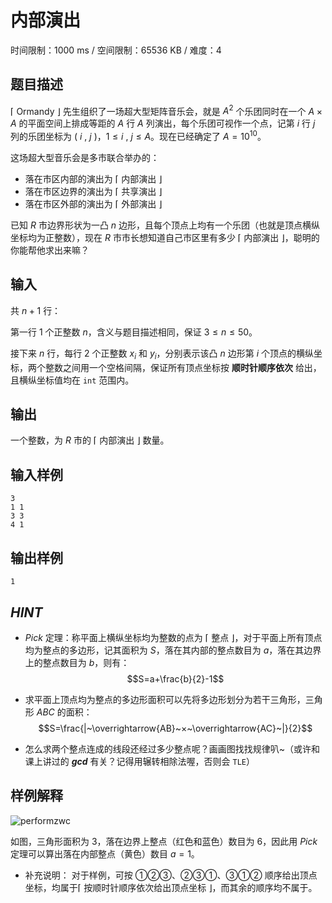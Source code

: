 # 内部演出

时间限制：1000 ms / 空间限制：65536 KB / 难度：4

## 题目描述

$\lceil$ Ormandy $\rfloor$ 先生组织了一场超大型矩阵音乐会，就是 $A^2$ 个乐团同时在一个 $A×A$ 的平面空间上排成等距的 $A$ 行 $A$ 列演出，每个乐团可视作一个点，记第 $i$ 行 $j$ 列的乐团坐标为 $(~i~,~j~)$，$1 \le i~,~j \le A$。现在已经确定了 $A=10^{10}$。

这场超大型音乐会是多市联合举办的：

* 落在市区内部的演出为 $\lceil$ 内部演出 $\rfloor$
* 落在市区边界的演出为 $\lceil$ 共享演出 $\rfloor$
* 落在市区外部的演出为 $\lceil$ 外部演出 $\rfloor$

已知 $R$ 市边界形状为一凸 $n$ 边形，且每个顶点上均有一个乐团（也就是顶点横纵坐标均为正整数），现在 $R$ 市市长想知道自己市区里有多少 $\lceil$ 内部演出 $\rfloor$，聪明的你能帮他求出来嘛？

## 输入

共 $n+1$ 行：

第一行 $1$ 个正整数 $n$，含义与题目描述相同，保证 $3 \le n \le 50$。

接下来 $n$ 行，每行 $2$ 个正整数 $x_i$ 和 $y_i$，分别表示该凸 $n$ 边形第 $i$ 个顶点的横纵坐标，两个整数之间用一个空格间隔，保证所有顶点坐标按 **顺时针顺序依次** 给出，且横纵坐标值均在 `int` 范围内。

## 输出

一个整数，为 $R$ 市的 $\lceil$ 内部演出 $\rfloor$ 数量。

## 输入样例

    3
    1 1
    3 3
    4 1

## 输出样例

    1

## *HINT*

* $Pick$ 定理：称平面上横纵坐标均为整数的点为 $\lceil$ 整点 $\rfloor$，对于平面上所有顶点均为整点的多边形，记其面积为 $S$，落在其内部的整点数目为 $a$，落在其边界上的整点数目为 $b$，则有：
$$S=a+\frac{b}{2}-1$$

* 求平面上顶点均为整点的多边形面积可以先将多边形划分为若干三角形，三角形 $ABC$ 的面积：
$$S=\frac{|~\overrightarrow{AB}~×~\overrightarrow{AC}~|}{2}$$
* 怎么求两个整点连成的线段还经过多少整点呢？画画图找找规律叭~（或许和课上讲过的 **$gcd$** 有关？记得用辗转相除法喔，否则会 `TLE`）

## 样例解释

![performzwc](https://picst.sunbangyan.cn/2023/10/11/imjlk4.png)

如图，三角形面积为 $3$，落在边界上整点（红色和蓝色）数目为 $6$，因此用 $Pick$ 定理可以算出落在内部整点（黄色）数目 $a=1$。

* 补充说明：
对于样例，可按 $①②③$、$②③①$、$③①②$ 顺序给出顶点坐标，均属于$\lceil$ 按顺时针顺序依次给出顶点坐标 $\rfloor$，而其余的顺序均不属于。
